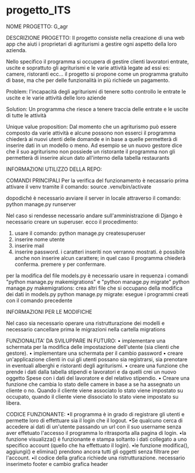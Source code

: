 # progetto_ITS
NOME PROGETTO: G_agr



DESCRIZIONE PROGETTO:
Il progetto consiste nella creazione di una web app che aiuti i proprietari di agriturismi a gestire ogni aspetto della loro azienda. 

Nello specifico il programma si occupera di gestire clienti lavoratori entrate, uscite e soprattuto gli agriturismi e le varie attività legate ad essi es: camere, ristoranti ecc...
il progetto si propone come un programma gratuito di base, ma che per delle funzionalità in più richiede un pagamento.

Problem: l'incapacità degli agriturismi di tenere sotto controllo le entrate le uscite e le varie attività delle loro aziende

Solution: Un programma che riesce a tenere traccia delle entrate e le uscite di tutte le attività 

Unique value proposition: Dal momento che un agriturismo può essere composto da varie attività e alcune possono non esserci il programma chiederà ai nuovi utenti delle domande e in base a quelle permetterà di inserire dati in un modello o meno. Ad esempio se un nuovo gestore dice che il suo agriturismo non possiede un ristorante il programma non gli permetterà di inserire alcun dato all'interno della tabella restaurants




INFORMAZIONI UTILIZZO DELLA REPO: 

COMANDI PRINCIPALI 
Per la verifica del funzionamento è necassario prima attivare il venv tramite il comando: source .venv/bin/activate

dopodiché è necessario avviare il server in locale attraverso il comando: python manage.py runserver

Nel caso si rendesse necessario andare sull'amministrazione di Django è necessario creare un superuser. ecco il procedimento:
1) usare il comando: python manage.py createsuperuser
2) inserire nome utente
3) inserire mail
4) inserire password. i caratteri inseriti non verranno mostrati. è possibile anche non inserire alcun carattere; in quel caso il programma chiederà conferma. premere y per confermare.

per la modifica del file models.py è necessario usare in requenza i comandi "python manage.py makemigrations" e "python manage.py migrate"
python manage.py makemigrations: crea altri file che si occupano della modifica dei dati in models.py
python manage.py migrate: esegue i programmi creati con il comando precedente

INFORMAZIONI PER LE MODIFICHE 

Nel caso sia necessario operare una ristrutturazione dei modelli e necessario cancellare prima le migrazioni nella cartella migrations




FUNZIONALITA' DA SVILUPPARE IN FUTURO:
•	implementare una schermata per la modifica delle impostazione dell'utente (sia clienti che gestore).
• implementare una schermata per il cambio password
• creare un'applicazione clienti in cui gli utenti possano sia registrarsi, sia prenotare in eventuali alberghi e ristoranti degli agriturismi.
•	creare una funzione che prende i dati dalla tabella stipendi e lavoratori e da quelli crei un nuovo oggetto Spese con i dati del lavoratore e del relativo stipendio.
•	Creare una funzione che cambia lo stato delle camere in base a se ha assegnato un cliente o no. Quando il cliente viene associato lo stato viene impostato su occupato, quando il cliente viene dissociato lo stato viene impostato su libera.



CODICE FUNZIONANTE:
•Il programma è in grado di registrare gli utenti e permette loro di effettuare sia il login che il logout. 
•Se qualcuno cerca di accedere ai dati di un'utente passando un url con il suo username senza aver effetuato l'accesso il programma lo ritrasporta alla pagina di login.
•la funzione visualizza() è funzionante e stampa soltanto i dati collegato a uno specifico account (quello che ha effettuato il login).
•le funzione modifica(), aggiungi() e elimina() prendono ancora tutti gli oggetti senza filtrare per l'account. 
•il codice della grafica richiede una ristrutturazione. necessario inserimeto footer e cambio grafica header

